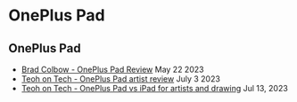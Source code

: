 # OnePlus Pad

## OnePlus Pad

* [Brad Colbow - OnePlus Pad Review](https://youtu.be/5XSzun41ZNE) May 22 2023&#x20;
* [Teoh on Tech - OnePlus Pad artist review](https://youtu.be/pCyi8OUQxUg) July 3 2023&#x20;
* [Teoh on Tech - OnePlus Pad vs iPad for artists and drawing](https://youtu.be/bJTqMieUkeU) Jul 13, 2023
